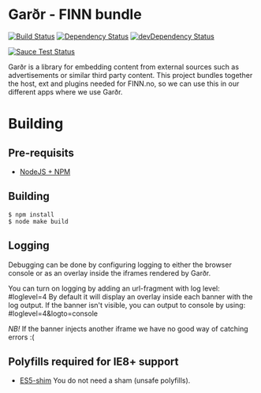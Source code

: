 # Garðr - FINN bundle

[![Build Status](https://api.travis-ci.org/finn-no/gardr-finn-js.png?branch=master)](https://travis-ci.org/finn-no/gardr-finn-js)
[![Dependency Status](https://david-dm.org/finn-no/gardr-finn-js.png)](https://david-dm.org/finn-no/gardr-finn-js)
[![devDependency Status](https://david-dm.org/finn-no/gardr-finn-js/dev-status.png)](https://david-dm.org/finn-no/gardr-finn-js#info=devDependencies)

[![Sauce Test Status](https://saucelabs.com/browser-matrix/gardr-finn-js.svg)](https://saucelabs.com/u/gardr-finn-js)


Garðr is a library for embedding content from external sources such as advertisements or similar third party content. This project bundles together the host, ext and plugins needed for FINN.no, so we can use this in our different apps where we use Garðr.



# Building

## Pre-requisits
* [NodeJS + NPM](http://nodejs.org)

## Building

    $ npm install
    $ node make build


## Logging

Debugging can be done by configuring logging to either the browser console or as an overlay inside the iframes rendered by Garðr.

You can turn on logging by adding an url-fragment with log level: #loglevel=4
By default it will display an overlay inside each banner with the log output. If the banner isn't visible, you can output to console by using: #loglevel=4&logto=console

*NB!* If the banner injects another iframe we have no good way of catching errors :(


## Polyfills required for IE8+ support

* [ES5-shim](https://npmjs.org/package/es5-shim) You do not need a sham (unsafe polyfills).
